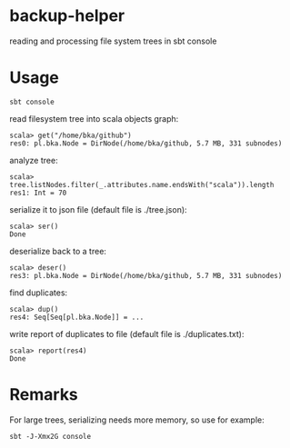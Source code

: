 # backup-helper
reading and processing file system trees in sbt console

Usage
=====

    sbt console

read filesystem tree into scala objects graph:

    scala> get("/home/bka/github")
    res0: pl.bka.Node = DirNode(/home/bka/github, 5.7 MB, 331 subnodes)

analyze tree:

    scala> tree.listNodes.filter(_.attributes.name.endsWith("scala")).length
    res1: Int = 70

serialize it to json file (default file is ./tree.json):

    scala> ser()
    Done

deserialize back to a tree:

    scala> deser()
    res3: pl.bka.Node = DirNode(/home/bka/github, 5.7 MB, 331 subnodes)

find duplicates:

    scala> dup()
    res4: Seq[Seq[pl.bka.Node]] = ...

write report of duplicates to file (default file is ./duplicates.txt):

    scala> report(res4)
    Done

Remarks
======

For large trees, serializing needs more memory, so use for example:
    
    sbt -J-Xmx2G console


